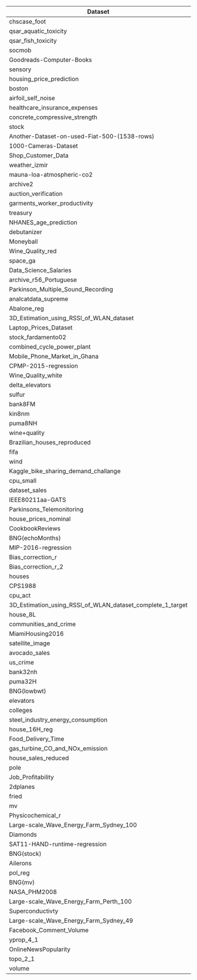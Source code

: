 | Dataset | dummy | LinearRegression | knn | svm | xgboost | catboost | RandomForest | lightgbm | mlp | resnet | node | switchtab | tabnet | tangos | danets | ftt | autoint | dcn2 | snn | tabtransformer | ptarl | grownet | tabr | modernNCA | mlp_plr | realmlp | excelformer | dnnr |
| --- | --- | --- | --- | --- | --- | --- | --- | --- | --- | --- | --- | --- | --- | --- | --- | --- | --- | --- | --- | --- | --- | --- | --- | --- | --- | --- | --- | --- |
| chscase_foot | 0.8239+0.0000 | 1.1834+0.0000 | 0.8278+0.0000 | 0.8266+0.0000 | 0.8308+0.0008 | 0.8362+0.0211 | 0.8561+0.0036 | 0.8299+0.0007 | 0.8240+0.0004 | 0.8452+0.0157 | 0.8239+0.0004 | 0.8241+0.0002 | 1.0308+0.3193 | 0.8241+0.0001 | 0.8303+0.0078 | 0.8262+0.0037 | 0.8277+0.0061 | 0.8252+0.0011 | 0.8234+0.0025 | <span style='color:blue'>0.8233+0.0014</span> | 0.8360+0.0075 | 0.8246+0.0019 | 0.8237+0.0032 | 0.8243+0.0002 | 0.8242+0.0004 | <span style='color:red'>0.6979+0.0132</span> | 0.8279+0.0051 | 0.9012+0.0006 |
| qsar_aquatic_toxicity | 1.7273+0.0000 | 1.2544+0.0000 | 1.1115+0.0000 | 1.4274+0.0956 | 1.1356+0.0344 | 1.0624+0.0265 | 1.1541+0.0189 | 1.2440+0.0097 | 1.1620+0.0355 | 1.1935+0.0223 | 1.1216+0.0291 | 1.7113+0.0166 | 1.2983+0.1349 | 1.1690+0.0261 | 1.7309+0.0203 | 1.2395+0.0326 | 1.1429+0.0243 | 1.1722+0.0356 | 1.1797+0.0432 | 1.7140+0.0194 | 1.1257+0.0464 | 1.1657+0.0483 | 1.1717+0.0167 | <span style='color:red'>0.8773+0.0338</span> | 1.2097+0.1313 | <span style='color:blue'>1.0245+0.0548</span> | 1.1792+0.0387 | 1.2472+0.0292 |
| qsar_fish_toxicity | 1.2594+0.0000 | 0.9220+0.0000 | 0.9741+0.0000 | 0.9158+0.0022 | 0.9509+0.0336 | 0.8619+0.0137 | 0.8580+0.0044 | 0.8901+0.0053 | 0.9196+0.0067 | 1.0009+0.0774 | <span style='color:blue'>0.8567+0.0119</span> | 1.2562+0.0258 | 0.9569+0.0574 | 0.8802+0.0219 | 1.2809+0.1160 | 0.9068+0.0476 | 0.9083+0.0305 | 1.0289+0.0213 | 0.8756+0.0200 | 1.2612+0.0215 | 0.9469+0.0316 | 1.1234+0.0745 | 0.9363+0.0381 | <span style='color:red'>0.8053+0.0232</span> | 0.9210+0.0312 | 1.1023+0.0872 | 0.9064+0.0368 | 0.9893+0.0028 |
| socmob | 41.1894+0.0000 | 21.8251+0.0000 | 23.0067+0.0000 | 19.8760+0.4533 | 18.9118+3.0867 | 24.6294+3.9022 | 19.7106+0.3868 | 15.4292+0.0000 | 21.8150+5.4800 | 23.6021+15.3653 | 27.5436+0.4190 | 41.4936+1.8894 | 27.6028+4.9784 | 20.9737+0.3043 | 42.7559+1.3358 | 13.4575+1.0029 | 14.5550+1.2308 | 22.2651+1.1039 | 12.8979+2.4239 | 41.9476+1.2319 | <span style='color:red'>11.0703+0.6033</span> | 37.4734+6.7365 | <span style='color:blue'>12.1657+2.2926</span> | 16.9469+4.3752 | 14.2730+1.2275 | 19.3746+1.0638 | 22.7416+2.2581 | 27.8361+0.2987 |
| Goodreads-Computer-Books | 0.4890+0.0000 | 0.4845+0.0000 | 0.4687+0.0000 | 0.4878+0.0017 | 0.4320+0.0039 | 0.4320+0.0131 | 0.4287+0.0025 | <span style='color:blue'>0.4247+0.0000</span> | 0.4844+0.0006 | 0.4931+0.0133 | 0.4840+0.0012 | 0.4898+0.0011 | 0.5916+0.1499 | 0.4846+0.0005 | 0.4889+0.0008 | 0.4843+0.0010 | 0.4927+0.0031 | 0.6600+0.1227 | 0.4985+0.0051 | 0.4904+0.0016 | 0.4845+0.0007 | 0.4914+0.0049 | 0.4839+0.0017 | 0.4688+0.0453 | 0.4760+0.0137 | <span style='color:red'>0.3487+0.0266</span> | 0.4851+0.0013 | 0.7022+0.0063 |
| sensory | 0.8345+0.0000 | 0.7797+0.0000 | 0.7288+0.0000 | 0.7920+0.0051 | 0.7368+0.0138 | 0.7331+0.0157 | <span style='color:blue'>0.6963+0.0029</span> | 0.7502+0.0104 | 0.7547+0.0219 | 0.7355+0.0138 | 0.7300+0.0142 | 0.8328+0.0014 | 0.8709+0.0307 | 0.8148+0.0109 | 0.8317+0.0005 | 0.7234+0.0291 | 0.7554+0.0243 | 0.7457+0.0048 | 0.7566+0.0209 | 0.8313+0.0024 | 0.7344+0.0121 | 0.9048+0.0850 | 0.7348+0.0111 | 0.7055+0.0238 | 0.7604+0.0218 | <span style='color:red'>0.5555+0.0345</span> | 0.7212+0.0337 | 0.7968+0.0087 |
| housing_price_prediction | 1621954.9800+0.0000 | 1112393.2500+0.0000 | 1157193.0000+0.0000 | 1129767.6000+5593.1967 | <span style='color:blue'>1034396.3500+14163.4846</span> | 1116575.7300+55259.3098 | 1139402.1500+14792.4516 | <span style='color:red'>961364.4880+4411.3832</span> | 1132788.9900+38231.2982 | 1151248.3400+74693.5328 | 1044872.9400+13903.3461 | 1597615.0200+71154.8957 | 1384225.8600+141024.1140 | 1138112.6900+21719.1932 | 1569288.2300+53107.7270 | 1081176.5600+17538.4594 | 1069007.3300+14145.9470 | 1176341.5300+5655.6174 | 1204332.2000+32438.4055 | 2316944.6600+1900118.6100 | 1147713.9700+38353.8899 | 1262597.9100+111328.8580 | 1193921.5700+93211.9225 | 1224854.6800+60472.3021 | 1069174.3300+26038.9568 | 1326593.9500+37361.1706 | 1079152.5800+30984.1240 | 1172973.5700+36851.5310 |
| boston | 9.0312+0.0000 | 5.7728+0.0000 | 6.3880+0.0000 | 6.2014+0.0424 | 4.8998+0.3967 | 4.7432+0.0827 | 4.4833+0.1099 | 4.9288+0.0663 | 4.4443+0.2174 | 4.2064+0.0691 | 4.6479+0.0309 | 8.9685+0.5501 | 6.8851+1.1242 | 4.1965+0.1785 | 9.1923+0.2829 | 5.1113+0.1351 | <span style='color:red'>3.8648+0.3229</span> | 4.5321+0.3693 | <span style='color:blue'>4.0851+0.2966</span> | 8.9687+0.1303 | 4.3295+0.4262 | 8.0340+0.4014 | 5.0771+0.3087 | 5.1672+0.3456 | 5.0508+0.1043 | 4.8153+0.3011 | 5.3189+0.3047 | 4.5830+0.0199 |
| airfoil_self_noise | 7.0780+0.0000 | 4.7362+0.0000 | 2.7201+0.0000 | 4.8648+0.0925 | 1.7747+0.0413 | 1.3904+0.0240 | 2.0146+0.0272 | 1.7843+0.0000 | 1.5363+0.1325 | 1.2971+0.0319 | 1.3023+0.0401 | 7.0855+0.0824 | 2.3606+0.4467 | 1.5639+0.1915 | 13.8622+12.3940 | <span style='color:blue'>1.2623+0.0720</span> | 1.4243+0.0548 | 1.3339+0.0748 | 1.9721+0.1401 | 7.0920+0.1104 | 1.5647+0.1320 | 3.5403+0.2008 | <span style='color:red'>1.2604+0.0660</span> | 6.7984+0.0274 | 1.8839+1.4514 | 3.5843+0.0356 | 1.5761+0.1122 | 2.3494+0.0165 |
| healthcare_insurance_expenses | 12503.1585+0.0000 | 6196.7649+0.0000 | 5524.6055+0.0000 | 6534.0134+1.4596 | 4665.0364+19.4542 | 4736.2374+59.9525 | <span style='color:red'>4521.6787+10.7761</span> | 4697.9366+12.5682 | 5048.7205+95.4354 | 4790.2369+32.4287 | 4677.4493+75.6720 | 12834.9270+349.3814 | 5635.6804+414.0074 | 4868.9630+47.1890 | 16733.8823+12392.5845 | <span style='color:blue'>4615.5796+70.2885</span> | 4720.8362+71.6920 | 4874.4765+214.6944 | 5218.5156+821.7184 | 12481.9296+657.2858 | 4763.4586+52.1788 | 11159.8144+1155.0231 | 4623.7003+47.4747 | 4698.9676+60.7889 | 5086.8579+1464.5487 | 7111.3747+240.7763 | 5254.9614+1907.0044 | 5296.5815+192.7877 |
| concrete_compressive_strength | 16.2955+0.0000 | 10.6283+0.0000 | 9.3475+0.0000 | 10.6017+0.0029 | 4.8256+0.1193 | <span style='color:red'>4.3797+0.1135</span> | 6.4377+0.0699 | <span style='color:blue'>4.6579+0.0000</span> | 16.0872+0.2057 | 15.5887+0.9509 | 16.2438+0.0384 | 10.0662+0.2568 | 7.5101+0.9750 | 16.3024+0.2842 | 6.1384+2.0603 | 16.2587+0.3313 | 15.9763+0.4952 | 16.1895+0.3644 | 15.4558+0.7001 | 6.8205+0.4611 | 5.1506+0.1992 | 6.9560+0.2496 | 15.7252+0.4372 | 8.0535+0.6501 | 16.3416+0.0932 | 8.6784+0.1584 | 16.6338+0.5397 | 7.1174+0.1359 |
| stock | 6.8818+0.0000 | 2.1215+0.0000 | 0.7345+0.0000 | 2.1325+0.0013 | 0.8361+0.0389 | 0.7969+0.0284 | 0.9651+0.0212 | 0.9136+0.0436 | 0.7572+0.0157 | 0.7366+0.0245 | 0.6973+0.0145 | 6.7301+0.3039 | 0.9815+0.0838 | 0.7656+0.0383 | 11.8161+10.7154 | 0.7649+0.0187 | 0.7492+0.0173 | 0.8194+0.0278 | 0.7660+0.0418 | 6.8022+0.1514 | 0.9068+0.4194 | 1.5844+0.1626 | <span style='color:blue'>0.6899+0.0200</span> | <span style='color:red'>0.6791+0.0290</span> | 0.7282+0.0236 | 3.3804+0.0255 | 0.7382+0.0353 | 0.8007+0.0072 |
| Another-Dataset-on-used-Fiat-500-(1538-rows) | 1850.7275+0.0000 | 755.7229+0.0000 | <span style='color:red'>746.4599+0.0000</span> | 761.7340+1.8491 | 748.9618+6.2271 | 817.3388+29.5986 | 750.9238+4.9507 | <span style='color:blue'>747.2530+3.1297</span> | 774.2651+3.0386 | 792.6018+8.0160 | 760.1465+5.1282 | 1826.3538+101.7725 | 861.8883+24.0345 | 785.8677+15.9379 | 2325.5791+1479.5773 | 774.2952+19.3868 | 798.5826+15.8466 | 786.9118+8.5264 | 793.8131+12.2694 | 1871.5331+37.6228 | 761.6996+3.7912 | 839.5837+42.8256 | 790.9179+16.3533 | 800.4349+25.3402 | 770.8395+9.7420 | 1222.5792+50.0138 | 766.9272+8.0654 | 829.4597+5.4641 |
| 1000-Cameras-Dataset | 806.3841+0.0000 | 632.1095+0.0000 | 486.4451+0.0000 | 780.3757+38.4310 | 471.0530+26.1554 | <span style='color:red'>436.7889+4.0435</span> | <span style='color:blue'>437.6725+5.8172</span> | 614.3220+6.1188 | 701.2470+41.7694 | 558.9441+72.3335 | 510.1679+10.0970 | 830.8842+27.9866 | 607.2847+63.6092 | 604.3377+25.0283 | 1661.2776+2016.4638 | 674.9965+58.8867 | 638.2182+56.6928 | 531.2294+43.6464 | 707.7416+34.4637 | 829.9788+15.2426 | 605.6937+67.3259 | 665.0504+22.5373 | 678.6461+35.2706 | 648.3087+16.3552 | 653.1319+29.8738 | 509.0178+29.1441 | 593.1400+71.8860 | 512.1626+9.4322 |
| Shop_Customer_Data | <span style='color:blue'>28.4575+0.0000</span> | 28.7024+0.0000 | 28.8300+0.0000 | 28.5289+0.0006 | 28.4834+0.0064 | 28.6353+0.1624 | 29.3486+0.0914 | 28.4595+0.0000 | 28.6801+0.1707 | 28.7268+0.1274 | 28.7288+0.1218 | 28.8907+0.2015 | 29.6984+0.5310 | 28.6880+0.1496 | 28.4700+0.0310 | 28.6786+0.0652 | 28.8336+0.1968 | 28.8357+0.2075 | 28.8981+0.1890 | 28.5316+0.0951 | 28.6176+0.1161 | 28.5935+0.1728 | 28.8234+0.2239 | 29.0344+0.2976 | 28.6434+0.1635 | <span style='color:red'>18.4560+0.3645</span> | 28.6072+0.1581 | 32.6712+0.3158 |
| weather_izmir | 13.5561+0.0000 | 1.3241+0.0000 | 2.0059+0.0000 | 1.3271+0.0089 | 1.2537+0.0228 | 1.1817+0.0157 | 1.3573+0.0083 | 1.3295+0.0763 | 1.1671+0.0177 | 2.1222+2.0002 | 10.3958+0.0257 | 13.0323+1.2871 | 1.6942+0.2158 | 1.2121+0.0171 | 14.3850+1.8688 | 1.1702+0.0224 | 1.2040+0.0224 | <span style='color:blue'>1.1438+0.0096</span> | 1.4925+0.1555 | 13.5763+0.5568 | 1.2090+0.0239 | 3.3933+0.4566 | <span style='color:red'>1.1276+0.0185</span> | 1.2017+0.0159 | 1.2055+0.0386 | 7.8366+0.0424 | 1.1734+0.0151 | 2.1974+0.1025 |
| mauna-loa-atmospheric-co2 | 17.2427+0.0000 | 2.2985+0.0000 | 2.4119+0.0000 | 2.3120+0.0014 | 0.6193+0.0762 | <span style='color:red'>0.4109+0.0158</span> | 0.6579+0.0052 | 0.4359+0.0000 | 0.6199+0.0183 | 0.7527+0.0394 | <span style='color:blue'>0.4221+0.0101</span> | 16.7169+2.1892 | 1.5665+0.3554 | 0.6340+0.0125 | 16.8677+2.0068 | 0.5507+0.0186 | 0.6544+0.0316 | 0.5745+0.0414 | 0.6768+0.0515 | 17.1379+0.1902 | 0.6655+0.0279 | 3.4516+0.2750 | 0.4304+0.0095 | 0.4331+0.0208 | 0.4330+0.0116 | 8.8189+0.0123 | 0.5490+0.0403 | 1.1760+0.0173 |
| archive2 | 461.1896+0.0000 | 413.6052+0.0000 | 364.2287+0.0000 | 411.3063+0.1508 | 344.2944+4.9719 | <span style='color:blue'>333.5867+4.5921</span> | 346.6401+3.6742 | 343.3682+8.0715 | 362.8508+6.4889 | 393.6487+14.5687 | 344.7917+3.4813 | 459.7881+5.2438 | 430.7448+31.8341 | 373.9232+11.0490 | 461.1608+2.9199 | 390.6574+11.4227 | 372.9726+12.3599 | 398.5548+10.5780 | 359.7895+13.0406 | 465.3482+6.3388 | 361.0843+8.7464 | 406.7244+7.9074 | 387.5119+16.4735 | 361.8616+20.3718 | 393.1597+8.2004 | <span style='color:red'>315.5427+14.6143</span> | 381.2496+15.5500 | 393.8419+4.8111 |
| auction_verification | 9864.5631+0.0000 | 7649.0273+0.0000 | 4447.5169+0.0000 | 9231.0329+961.8870 | 964.0137+294.0817 | <span style='color:blue'>793.8024+191.0718</span> | 1210.1239+44.3541 | <span style='color:red'>513.7117+0.0000</span> | 10025.4831+210.6347 | 9679.9382+262.9479 | 9827.8827+45.5177 | 5198.1625+431.5178 | 3547.2061+478.0441 | 9681.8968+154.2635 | 2696.0109+90.1302 | 10154.3030+468.5212 | 10207.1832+395.7934 | 10121.2357+527.7029 | 9585.5686+357.9715 | 2741.5475+103.9449 | 3016.2778+370.9925 | 5112.1189+219.0391 | 9714.4332+881.7348 | 4000.1519+489.7526 | 10416.4957+591.7638 | 5977.4372+52.6293 | 10014.0302+341.4788 | 2958.0776+79.1452 |
| garments_worker_productivity | 0.1778+0.0000 | 0.1538+0.0000 | 0.1644+0.0000 | 0.1519+0.0000 | 0.1355+0.0055 | 0.1315+0.0034 | <span style='color:red'>0.1238+0.0007</span> | 0.1334+0.0019 | 0.1763+0.0016 | 0.1780+0.0015 | 0.1761+0.0004 | 0.1534+0.0071 | 0.1590+0.0074 | 0.1779+0.0004 | 0.1636+0.0013 | 0.1763+0.0009 | 0.1757+0.0022 | 0.1765+0.0016 | 0.1715+0.0036 | 0.1649+0.0034 | 0.1542+0.0035 | 0.1589+0.0035 | 0.1687+0.0069 | 0.1458+0.0059 | 0.1772+0.0012 | <span style='color:blue'>0.1255+0.0039</span> | 0.1762+0.0010 | 0.1506+0.0014 |
| treasury | 3.3901+0.0000 | 0.2826+0.0000 | 0.2989+0.0000 | 0.2884+0.0003 | 0.2857+0.0107 | 0.2816+0.0093 | 0.3163+0.0082 | 0.3103+0.0065 | <span style='color:red'>0.2126+0.0140</span> | 0.2165+0.0066 | 0.3295+0.0076 | 4.2440+0.8329 | 0.5471+0.1729 | <span style='color:blue'>0.2141+0.0063</span> | 15.7108+15.5080 | 0.3062+0.0088 | 0.2492+0.0132 | 0.2185+0.0087 | 0.2641+0.0180 | 3.1875+0.3000 | 0.2395+0.0141 | 0.6825+0.0923 | 0.2772+0.0195 | 0.2855+0.0171 | 0.2608+0.0109 | 1.6895+0.0126 | 0.2692+0.0294 | 0.2287+0.0003 |
| NHANES_age_prediction | 19.6315+0.0000 | 17.3739+0.0000 | 16.1727+0.0000 | 17.4239+0.0016 | 15.6360+0.0384 | 15.8197+0.1724 | 15.6019+0.0415 | 15.5102+0.0352 | 15.6134+0.0776 | 15.5362+0.1185 | 15.3067+0.0309 | 19.8125+0.9439 | 16.8813+0.8271 | 15.4949+0.0613 | 19.8226+1.2108 | <span style='color:blue'>15.3047+0.0671</span> | 15.3946+0.0636 | 15.8743+0.1580 | 15.7670+0.1624 | 19.6962+0.1227 | 15.5315+0.0491 | 17.2523+0.3996 | 15.5599+0.0636 | 15.7336+0.1986 | 15.3344+0.0767 | <span style='color:red'>12.1602+0.3235</span> | 15.4119+0.0792 | 17.7809+0.0313 |
| debutanizer | 0.1485+0.0000 | 0.1370+0.0000 | 0.0663+0.0000 | 0.1393+0.0001 | 0.0720+0.0019 | 0.0643+0.0018 | 0.0830+0.0013 | <span style='color:blue'>0.0641+0.0000</span> | 0.0650+0.0041 | 0.0650+0.0028 | 0.1192+0.0017 | 0.1501+0.0031 | 0.1080+0.0122 | 0.0695+0.0022 | 0.1492+0.0008 | <span style='color:red'>0.0636+0.0037</span> | 0.0687+0.0039 | 0.0655+0.0050 | 0.0706+0.0018 | 0.1484+0.0005 | 0.0678+0.0021 | 0.1023+0.0030 | 0.0724+0.0041 | 0.0678+0.0074 | 0.0675+0.0020 | 0.0793+0.0032 | 0.0688+0.0038 | 0.0776+0.0010 |
| Moneyball | 91.7530+0.0000 | 139386575000000.0000+0.0312 | 50.9428+0.0000 | 20.8440+0.0979 | 21.7517+0.1582 | 21.7192+0.3160 | 23.0421+0.1257 | 20.4454+0.1941 | 23.2710+0.2888 | 22.4502+0.3650 | 19.9846+0.1693 | 94.9687+5.4065 | 30.7799+4.5160 | 20.1044+0.2499 | 105.1607+18.3483 | 20.3373+0.1486 | 21.4308+0.3763 | 20.5708+0.1492 | 20.6032+0.2349 | 91.3155+3.4184 | 20.1164+0.1420 | 68.9392+11.6296 | 20.6943+0.1333 | 20.4862+0.1171 | <span style='color:blue'>19.9646+0.0934</span> | 48.8168+0.6654 | <span style='color:red'>19.8948+0.5363</span> | 22.7995+0.0263 |
| Wine_Quality_red | 0.7814+0.0000 | 0.6702+0.0000 | 0.6532+0.0000 | 0.6900+0.0122 | 0.6192+0.0085 | <span style='color:red'>0.6081+0.0054</span> | 0.6183+0.0044 | 0.6193+0.0051 | 0.6693+0.0109 | 0.6601+0.0096 | 0.6512+0.0002 | 0.8179+0.0360 | 0.7090+0.0412 | 0.6644+0.0062 | 0.8191+0.0406 | 0.6514+0.0088 | 0.6698+0.0058 | 0.6754+0.0106 | 0.6639+0.0193 | 0.7875+0.0130 | 0.6598+0.0108 | 0.6739+0.0168 | 0.6745+0.0135 | 0.6260+0.0085 | 0.6669+0.0225 | <span style='color:blue'>0.6158+0.0343</span> | 0.6450+0.0082 | 0.7198+0.0066 |
| space_ga | 0.2036+0.0000 | 0.1387+0.0000 | 0.1269+0.0000 | 0.1400+0.0031 | 0.1138+0.0023 | 0.1091+0.0009 | 0.1191+0.0006 | 0.1109+0.0000 | <span style='color:red'>0.0978+0.0011</span> | <span style='color:blue'>0.0983+0.0015</span> | 0.1319+0.0002 | 0.1983+0.0090 | 0.1374+0.0378 | 0.1028+0.0015 | 0.2037+0.0036 | 0.1017+0.0018 | 0.1025+0.0020 | 0.1057+0.0034 | 0.1004+0.0007 | 0.2002+0.0040 | 0.0989+0.0017 | 0.1174+0.0029 | 0.0994+0.0027 | 0.1066+0.0018 | 0.1078+0.0012 | 0.1160+0.0032 | 0.1032+0.0035 | 0.1046+0.0009 |
| Data_Science_Salaries | 65538.8790+0.0000 | 63566.2156+0.0000 | 60507.0931+0.0000 | 61868.8156+654.0083 | 60039.8410+141.9982 | 60004.1121+278.5726 | <span style='color:blue'>59630.4951+47.1730</span> | 59742.6374+49.9536 | 65216.2482+576.7746 | 65093.6016+1486.6612 | 65488.8384+10.3180 | 62879.6472+307.7930 | 61937.2479+1872.7822 | 65565.1986+144.5306 | 61023.9518+473.3646 | 65483.5761+227.9849 | 65432.2980+428.4301 | 67713.9616+5903.5500 | 65532.5618+544.1819 | 60419.7503+214.3267 | 61334.1228+1781.1521 | 60771.0268+753.5593 | 64756.7896+704.9041 | 60638.9607+341.7547 | 65449.8572+174.1327 | <span style='color:red'>48105.8323+863.5275</span> | 65398.1520+462.2026 | 68616.3756+2513.7454 |
| archive_r56_Portuguese | 3.4542+0.0000 | 3.1664+0.0000 | 3.1787+0.0000 | 3.0373+0.0003 | 2.9066+0.0682 | 2.9244+0.0478 | 2.7810+0.0111 | 2.8555+0.0090 | 2.9472+0.0342 | 2.9934+0.0523 | 2.8739+0.0121 | 3.4546+0.0096 | 3.8408+0.6151 | 2.9432+0.0576 | 3.4370+0.0502 | 2.9642+0.1763 | 2.9195+0.0249 | 2.9574+0.0064 | 2.9344+0.0385 | 7.8632+8.4106 | 2.9820+0.0777 | 3.0440+0.1036 | 2.9072+0.0353 | <span style='color:blue'>2.5560+0.0313</span> | 3.0389+0.0597 | <span style='color:red'>2.5253+0.1301</span> | 2.8749+0.0421 | 2.9380+0.0294 |
| Parkinson_Multiple_Sound_Recording | 16.7907+0.0000 | 15.6382+0.0000 | 15.8607+0.0000 | 16.4395+0.0011 | 15.5655+0.0465 | 15.4780+0.1687 | 15.6129+0.1059 | 15.5591+0.0411 | 17.2373+0.8322 | 16.4399+0.7075 | 16.0620+0.0044 | 18.5571+1.5760 | 16.8305+0.5999 | 15.4520+0.3460 | 19.4831+4.4956 | 17.8216+1.2282 | 17.6318+0.9168 | 15.4615+0.3077 | 17.7361+0.7723 | 18.1741+0.8049 | 16.4909+0.4805 | 17.3463+0.7000 | 18.2471+0.8000 | 15.5175+0.1498 | 17.0507+0.8181 | <span style='color:red'>12.7826+0.9070</span> | 17.3911+1.2492 | <span style='color:blue'>15.2590+0.0723</span> |
| analcatdata_supreme | 0.5135+0.0000 | 0.3996+0.0000 | 0.1097+0.0000 | 0.4616+0.0000 | <span style='color:blue'>0.0808+0.0026</span> | <span style='color:red'>0.0764+0.0010</span> | 0.0865+0.0011 | 0.0852+0.0000 | 0.0954+0.0024 | 0.0986+0.0035 | 0.1014+0.0005 | 0.5204+0.0104 | 0.1533+0.0753 | 0.1072+0.0040 | 0.5365+0.0230 | 0.0916+0.0022 | 0.0976+0.0027 | 0.0943+0.0019 | 0.1055+0.0056 | 0.5145+0.0048 | 0.0958+0.0024 | 0.1553+0.0095 | 0.0897+0.0059 | 0.0923+0.0062 | 0.0947+0.0061 | 0.2720+0.0021 | 0.0909+0.0027 | 0.1146+0.0248 |
| Abalone_reg | 3.2427+0.0000 | 2.2355+0.0000 | 2.2570+0.0000 | 2.2654+0.0191 | 2.1722+0.0095 | 2.1789+0.0170 | 2.1643+0.0043 | 2.1763+0.0078 | 2.1186+0.0123 | <span style='color:red'>2.0888+0.0072</span> | 2.2251+0.0044 | 3.2453+0.1784 | 2.2099+0.0427 | 2.1360+0.0085 | 3.1691+0.1226 | 2.1078+0.0101 | 2.1293+0.0128 | <span style='color:blue'>2.0965+0.0104</span> | 2.1156+0.0112 | 3.2128+0.0375 | 2.1016+0.0127 | 2.2723+0.0476 | 2.1078+0.0168 | 2.0968+0.0081 | 2.1184+0.0166 | 2.1207+0.0721 | 2.1215+0.0189 | 2.3202+0.0150 |
| 3D_Estimation_using_RSSI_of_WLAN_dataset | 0.5330+0.0000 | 0.5215+0.0000 | <span style='color:red'>0.0000+0.0000</span> | 0.5409+0.0103 | 0.0022+0.0028 | 0.0003+0.0005 | 0.1126+0.0073 | 0.0153+0.0079 | 0.0758+0.0210 | 0.0817+0.0149 | 0.4363+0.0017 | 0.5339+0.0001 | 0.1483+0.0508 | 0.1117+0.0058 | 0.5338+0.0002 | 0.0169+0.0166 | 0.0382+0.0254 | 0.0492+0.0171 | 0.0589+0.0108 | 0.5336+0.0003 | 0.0968+0.1255 | 0.2189+0.0125 | 0.0002+0.0001 | <span style='color:blue'>0.0000+0.0000</span> | 0.0012+0.0003 | 0.1041+0.0000 | 0.0620+0.0388 | 0.0181+0.0000 |
| Laptop_Prices_Dataset | 868.3436+0.0000 | 590.7585+0.0000 | 496.7574+0.0000 | 693.9298+46.8561 | <span style='color:blue'>444.7988+3.2815</span> | 450.6346+2.8285 | 458.7420+1.7298 | 452.7869+2.0883 | 478.8778+5.4854 | 473.6051+6.5910 | 511.2426+5.5176 | 883.9029+63.0825 | 510.6460+11.4650 | 464.1435+3.5723 | 880.0176+69.9399 | 460.8559+5.1664 | 471.3800+5.9956 | 465.1662+2.4626 | 460.9628+3.6118 | 870.3438+5.5196 | 477.7245+5.3694 | 499.5607+9.2219 | 460.6191+7.1174 | <span style='color:red'>433.3171+9.1915</span> | 488.6955+13.8139 | 562.9496+14.3977 | 466.9542+11.7514 | 541.8925+3.6782 |
| stock_fardamento02 | 19.7983+0.0000 | 4126454450000.0000+0.0000 | 26.7066+0.0000 | 25.0127+5.2659 | 22.0486+2.4057 | 18.3521+1.1125 | <span style='color:blue'>17.4226+0.4002</span> | 18.3304+0.0519 | 20.5607+1.5059 | 20.3547+1.2078 | 18.6764+0.0433 | 20.0004+0.0940 | 24.5117+2.9151 | 20.5829+0.6596 | 20.0329+0.1595 | 18.8739+0.2614 | 19.1525+1.0238 | 18.7315+1.4980 | 20.9861+2.2952 | 19.8981+0.1132 | 21.8032+1.5405 | 19.1525+0.5441 | <span style='color:red'>14.5413+0.9987</span> | 20.5886+0.9394 | 18.7692+1.2522 | 19.9883+3.2843 | 19.5550+0.3878 | 21.9778+0.5892 |
| combined_cycle_power_plant | 17.0697+0.0000 | 4.6275+0.0000 | 3.9255+0.0000 | 4.6276+0.0019 | 3.4424+0.0290 | <span style='color:red'>3.1431+0.0178</span> | 3.6072+0.0107 | <span style='color:blue'>3.2732+0.0000</span> | 16.0265+0.8221 | 15.4048+2.4437 | 16.9754+0.0108 | 6.7441+0.6779 | 4.1021+0.0888 | 16.5145+0.5751 | 4.0468+0.0710 | 16.9405+0.5308 | 16.5316+0.8714 | 14.7618+1.7109 | 12.5172+2.7853 | 7.3690+0.0486 | 3.9457+0.0846 | 4.9933+0.1572 | 16.2713+1.2980 | 3.7972+0.0589 | 16.9605+0.1234 | 9.7822+0.1803 | 16.4761+0.6673 | 3.9577+0.1312 |
| Mobile_Phone_Market_in_Ghana | 2939.3456+0.0000 | 19454271300000000.0000+8.0000 | 877.5692+0.0000 | 997.8074+0.2453 | <span style='color:red'>727.9377+32.1893</span> | 774.8882+29.4136 | 803.8847+7.3912 | 872.3705+5.9937 | 955.6258+20.8974 | 926.7677+35.8174 | 1371.8432+5.4626 | 2958.2463+52.3342 | 1561.0733+179.7000 | 1107.4093+32.1447 | 3013.9338+45.7364 | 809.2213+40.8031 | 760.4890+21.8797 | 819.7627+22.4795 | 771.9035+11.2870 | 2996.3803+66.0972 | 794.5679+18.1254 | 1097.9880+53.0541 | 755.8604+39.0865 | 796.4688+41.1304 | <span style='color:blue'>751.9651+22.2593</span> | 1697.5234+47.2343 | 916.0205+45.5498 | 1093.2824+48.6090 |
| CPMP-2015-regression | 1635.1183+0.0000 | 1432.1761+0.0000 | 579.5964+0.0000 | 630.0682+41.7353 | <span style='color:blue'>465.6644+8.7994</span> | 487.2652+11.5114 | 467.1696+2.8544 | 477.0205+4.5384 | 543.3746+7.7446 | 518.1333+7.8413 | 549.7006+2.3940 | 1790.5696+169.1816 | 575.0612+35.3871 | 506.1337+7.8020 | 3448.6209+3935.6799 | 560.1579+22.6560 | 536.7666+29.2644 | 515.1564+6.6671 | 539.2777+11.9906 | 1636.8731+364.8960 | 514.8257+5.1029 | 642.2564+26.0570 | 520.0395+19.9363 | <span style='color:red'>461.8013+10.0280</span> | 580.8864+291.7978 | 1016.0688+22.2469 | 513.9020+11.3138 | 2925.3805+1055.7824 |
| Wine_Quality_white | 0.8972+0.0000 | 0.7700+0.0000 | 0.6277+0.0000 | 0.7605+0.0001 | 0.6235+0.0056 | <span style='color:blue'>0.6132+0.0026</span> | 0.6466+0.0021 | 0.6316+0.0050 | 0.6925+0.0109 | 0.6644+0.0057 | 0.6924+0.0011 | 0.9103+0.0031 | 0.7466+0.0289 | 0.6934+0.0120 | 0.9056+0.0076 | 0.7003+0.0048 | 0.6757+0.0085 | 0.7280+0.0406 | 0.6689+0.0060 | 0.9031+0.0045 | 0.6933+0.0065 | 0.7005+0.0079 | 0.6632+0.0092 | <span style='color:red'>0.6110+0.0041</span> | 0.6853+0.0071 | 0.6551+0.0144 | 0.7047+0.0036 | 0.6944+0.0019 |
| delta_elevators | 0.0023+0.0000 | 0.0014+0.0000 | 0.0014+0.0000 | 0.0014+0.0000 | 0.0014+0.0000 | 0.0014+0.0000 | 0.0014+0.0000 | 0.0014+0.0000 | 0.0014+0.0000 | 0.0014+0.0000 | 0.0014+0.0000 | 0.0023+0.0001 | 0.0014+0.0000 | 0.0014+0.0000 | 0.0023+0.0001 | 0.0014+0.0000 | <span style='color:blue'>0.0014+0.0000</span> | 0.0014+0.0000 | 0.0014+0.0000 | 0.0024+0.0001 | 0.0014+0.0000 | 0.0014+0.0000 | 0.0014+0.0000 | <span style='color:red'>0.0014+0.0000</span> | 0.0014+0.0000 | 0.0016+0.0000 | 0.0014+0.0000 | 0.0016+0.0000 |
| sulfur | 0.0566+0.0000 | 0.0466+0.0000 | 0.0207+0.0000 | 0.0494+0.0017 | 0.0218+0.0008 | 0.0217+0.0011 | 0.0247+0.0004 | 0.0244+0.0005 | 0.0210+0.0029 | 0.0187+0.0004 | 0.0341+0.0000 | 0.0567+0.0008 | 0.0289+0.0031 | 0.0216+0.0023 | 0.0568+0.0004 | 0.0213+0.0028 | 0.0189+0.0011 | 0.0223+0.0034 | 0.0186+0.0009 | 0.0566+0.0004 | 0.0237+0.0010 | 0.0317+0.0006 | <span style='color:blue'>0.0179+0.0015</span> | 0.0215+0.0022 | <span style='color:red'>0.0166+0.0009</span> | 0.0259+0.0017 | 0.0205+0.0042 | 0.0222+0.0003 |
| bank8FM | 0.1551+0.0000 | 0.0408+0.0000 | 0.0493+0.0000 | 0.0409+0.0000 | 0.0301+0.0001 | 0.0288+0.0001 | 0.0319+0.0001 | 0.0303+0.0002 | 0.0297+0.0002 | 0.0289+0.0004 | 0.0290+0.0002 | 0.1549+0.0096 | 0.0313+0.0015 | 0.0294+0.0003 | 0.1588+0.0087 | 0.0286+0.0003 | 0.0291+0.0004 | 0.0288+0.0004 | 0.0291+0.0004 | 0.1544+0.0013 | <span style='color:blue'>0.0285+0.0002</span> | 0.0388+0.0011 | 0.0293+0.0002 | 0.0288+0.0002 | <span style='color:red'>0.0283+0.0003</span> | 0.0844+0.0004 | 0.0286+0.0004 | 0.0307+0.0001 |
| kin8nm | 0.2631+0.0000 | 0.2027+0.0000 | 0.1205+0.0000 | 0.2054+0.0000 | 0.1322+0.0018 | 0.0902+0.0005 | 0.1492+0.0005 | 0.1215+0.0000 | 0.0688+0.0011 | 0.0670+0.0011 | 0.0935+0.0004 | 0.2620+0.0038 | 0.0830+0.0045 | 0.0716+0.0016 | 0.4072+0.1825 | 0.0674+0.0013 | 0.0699+0.0017 | 0.0668+0.0007 | 0.0743+0.0014 | 0.2619+0.0033 | 0.0678+0.0009 | 0.1111+0.0029 | <span style='color:blue'>0.0664+0.0008</span> | 0.0697+0.0013 | <span style='color:red'>0.0656+0.0007</span> | 0.1394+0.0006 | 0.0692+0.0020 | 0.0973+0.0004 |
| puma8NH | 5.5715+0.0000 | 4.4348+0.0000 | 3.7675+0.0000 | 4.4395+0.0003 | 3.3035+0.0076 | 3.2815+0.0093 | 3.2722+0.0050 | 3.2789+0.0000 | 3.3408+0.0138 | 3.3734+0.0292 | <span style='color:red'>3.2526+0.0059</span> | 5.5166+0.1234 | 3.3276+0.0415 | 3.3656+0.0243 | 5.5629+0.0305 | 3.2853+0.0080 | 3.3180+0.0123 | 3.3208+0.0121 | 3.3662+0.0511 | 5.5523+0.0373 | 3.3001+0.0095 | 3.6315+0.0766 | 3.3076+0.0201 | <span style='color:blue'>3.2584+0.0107</span> | 3.3063+0.0140 | 3.3724+0.0626 | 3.2728+0.0147 | 3.6397+0.0112 |
| wine+quality | 0.9022+0.0000 | 0.7666+0.0000 | 0.6793+0.0000 | 0.7690+0.0001 | 0.6613+0.0042 | 0.6569+0.0038 | 0.6758+0.0020 | 0.6751+0.0046 | 0.7314+0.0112 | 0.7105+0.0057 | 0.6924+0.0025 | 0.9149+0.0041 | 0.7483+0.0123 | 0.7470+0.0065 | 0.9099+0.0108 | 0.7287+0.0069 | 0.7244+0.0084 | 0.7441+0.0093 | 0.7243+0.0055 | 0.9012+0.0100 | 0.7192+0.0055 | 0.7391+0.0056 | 0.6895+0.0104 | <span style='color:red'>0.6292+0.0050</span> | 0.7061+0.0073 | <span style='color:blue'>0.6494+0.0115</span> | 0.7240+0.0067 | 0.7767+0.0058 |
| Brazilian_houses_reproduced | 0.7817+0.0000 | 0.3121+0.0000 | 0.1300+0.0000 | 0.3245+0.0078 | 0.0696+0.0115 | 0.0337+0.0021 | 0.0507+0.0004 | 0.0538+0.0062 | 0.0265+0.0053 | 0.0551+0.0070 | 0.0358+0.0071 | 0.7519+0.0428 | 0.2721+0.1508 | 0.0601+0.0075 | 0.7373+0.0327 | <span style='color:red'>0.0174+0.0072</span> | <span style='color:blue'>0.0215+0.0026</span> | 0.1289+0.0490 | 0.0384+0.0091 | 0.7711+0.0125 | 0.0706+0.0297 | 0.1914+0.0156 | 0.0343+0.0151 | 0.0442+0.0142 | 0.0355+0.0042 | 0.4217+0.0036 | 0.0235+0.0063 | 0.0970+0.0638 |
| fifa | 1.3462+0.0000 | 1.0885+0.0000 | 0.9369+0.0000 | 1.0913+0.0001 | <span style='color:blue'>0.7721+0.0013</span> | 0.7728+0.0020 | 0.7872+0.0006 | <span style='color:red'>0.7698+0.0021</span> | 0.8141+0.0051 | 0.8144+0.0066 | 0.7958+0.0008 | 1.3115+0.0325 | 0.8088+0.0088 | 0.8151+0.0065 | 1.4016+0.1263 | 0.7978+0.0070 | 0.8000+0.0028 | 0.8070+0.0047 | 0.8262+0.0046 | 1.3400+0.0083 | 0.8044+0.0011 | 0.8360+0.0069 | 0.7884+0.0039 | 0.7855+0.0031 | 0.7991+0.0065 | 0.7859+0.0098 | 0.8034+0.0070 | 0.8845+0.0048 |
| wind | 6.6919+0.0000 | 3.1573+0.0000 | 3.3484+0.0000 | 3.1631+0.0006 | 2.9978+0.0151 | 2.9232+0.0082 | 3.0837+0.0067 | 3.0065+0.0137 | <span style='color:red'>2.8838+0.0146</span> | <span style='color:blue'>2.8981+0.0235</span> | 3.4774+0.0079 | 6.3493+0.2805 | 3.1778+0.0848 | 2.9330+0.0243 | 14.7183+20.2328 | 2.9384+0.0160 | 2.9798+0.0211 | 2.9168+0.0191 | 2.9380+0.0214 | 6.6322+0.0431 | 2.9027+0.0287 | 3.1690+0.0385 | 2.9131+0.0150 | 2.9431+0.0239 | 2.9192+0.0448 | 3.7134+0.0557 | 2.9977+0.0384 | 3.5153+0.0327 |
| Kaggle_bike_sharing_demand_challange | 181.6785+0.0000 | 151.5115+0.0000 | 86.7402+0.0000 | 115.5748+0.4173 | 77.4779+0.3693 | 72.6397+0.6530 | 100.6703+0.3065 | 74.2944+0.4700 | 78.0473+0.7938 | 74.6874+0.7802 | 78.3017+0.3181 | 181.8176+1.6674 | 77.5669+1.3641 | 78.7044+1.0460 | 184.1040+4.4889 | 76.3277+1.5100 | 76.1514+1.7576 | 72.2639+1.2683 | 73.4502+1.0934 | 185.3787+3.8147 | <span style='color:blue'>71.3569+0.4358</span> | 84.5374+1.2948 | <span style='color:red'>66.5436+0.7723</span> | 71.6625+2.0604 | 74.4168+1.0558 | 105.6280+1.9567 | 72.9032+1.0128 | 84.9683+8.4785 |
| cpu_small | 17.3473+0.0000 | 9.3024+0.0000 | 3.6352+0.0000 | 10.2071+0.0016 | 2.7775+0.0315 | <span style='color:red'>2.7130+0.0142</span> | 2.9339+0.0097 | <span style='color:blue'>2.7431+0.0158</span> | 2.9107+0.0330 | 2.9831+0.0268 | 3.0576+0.0160 | 17.2668+0.1427 | 3.4321+0.2301 | 2.9410+0.0210 | 17.4197+0.4520 | 2.8462+0.0523 | 2.9140+0.0257 | 2.9441+0.0877 | 3.1279+0.0721 | 17.3925+0.2560 | 2.9196+0.0443 | 4.7536+0.2556 | 2.7791+0.0296 | 2.7603+0.0510 | 2.9419+0.0361 | 8.4532+0.0920 | 2.8996+0.0608 | 3.1509+0.1674 |
| dataset_sales | 6.4186+0.0000 | 4.4297+0.0000 | 4.3934+0.0000 | 4.4255+0.0103 | 3.9670+0.0108 | <span style='color:blue'>3.9587+0.0131</span> | 4.0705+0.0074 | 4.0444+0.0147 | 3.9770+0.0332 | 3.9711+0.0266 | 4.1563+0.0206 | 6.4868+0.0529 | 4.0481+0.0729 | 4.0123+0.0497 | 6.5088+0.1513 | 4.0810+0.0464 | 4.1857+0.0861 | 4.0435+0.0584 | 4.1403+0.0290 | 6.4408+0.0912 | <span style='color:red'>3.9309+0.0068</span> | 4.1149+0.0517 | 4.2425+0.0650 | 3.9708+0.0492 | 4.3336+0.0516 | 4.1427+0.0968 | 4.1863+0.0523 | 4.3372+0.0144 |
| IEEE80211aa-GATS | 0.3131+0.0000 | 0.0568+0.0000 | 0.0837+0.0000 | 0.0589+0.0006 | 0.0406+0.0014 | 0.0348+0.0013 | 0.0448+0.0007 | 0.0420+0.0012 | 0.0284+0.0009 | 0.0265+0.0017 | 0.0502+0.0007 | 0.3200+0.0083 | 0.0571+0.0145 | 0.0290+0.0010 | 0.3396+0.0157 | 0.0296+0.0024 | 0.0314+0.0019 | <span style='color:blue'>0.0261+0.0021</span> | 0.0346+0.0039 | 0.3254+0.0205 | 0.0325+0.0013 | 0.0777+0.0058 | <span style='color:red'>0.0199+0.0013</span> | 0.0263+0.0044 | 0.0265+0.0018 | 0.1671+0.0006 | 0.0317+0.0033 | 0.2158+0.3202 |
| Parkinsons_Telemonitoring | 8.3390+0.0000 | 7.7094+0.0000 | 5.0716+0.0000 | 7.7882+0.0007 | 2.0594+0.3025 | <span style='color:blue'>1.5994+0.0378</span> | 1.7026+0.0272 | <span style='color:red'>1.4181+0.0697</span> | 8.3012+0.0328 | 8.3122+0.0533 | 8.3332+0.0013 | 5.8724+0.2912 | 3.6896+0.4106 | 8.3332+0.0054 | 3.0522+0.3540 | 8.3437+0.0214 | 8.3234+0.0660 | 8.3241+0.0134 | 8.2026+0.1498 | 4.3171+0.0712 | 3.0572+0.1406 | 5.4285+0.0955 | 8.0521+0.2531 | 5.4227+0.2234 | 8.3546+0.0102 | 4.5443+0.0348 | 8.3463+0.0422 | 3.9526+0.0369 |
| house_prices_nominal | 83101.6045+0.0000 | 18508776000000000.0000+4.0000 | 45184.9461+0.0000 | 51178.4601+3.3044 | 32481.3992+691.4071 | 28336.3151+611.4635 | 34347.8152+666.1729 | 31139.6946+890.9384 | 53556.5656+2325.8290 | 67984.9085+2517.2253 | 33072.4573+175.1744 | 80034.8090+6069.8651 | 52872.4699+15179.3382 | 57958.5489+3397.0240 | 80505.5117+7245.8315 | <span style='color:blue'>25059.2812+1059.1433</span> | 30968.6901+3907.6699 | 71795.3684+11513.3421 | 26857.1917+2020.3550 | 86539.0703+19611.9598 | 38888.5591+2651.3103 | 60540.1872+11414.3190 | 33138.8762+1333.8228 | <span style='color:red'>22911.8400+338.3271</span> | 27268.6605+824.9414 | 58748.8685+1868.5195 | 30573.9305+3365.1650 | 109855.7570+212.5673 |
| CookbookReviews | 1.5361+0.0000 | 1.5138+0.0000 | 1.4905+0.0000 | 1.5316+0.0000 | <span style='color:blue'>1.4827+0.0009</span> | 1.4859+0.0008 | 1.4876+0.0009 | 1.4830+0.0007 | 1.5043+0.0066 | 1.5196+0.0141 | 1.4971+0.0011 | 1.5673+0.0375 | 1.4998+0.0058 | 1.4981+0.0041 | 1.5943+0.0479 | 1.5202+0.0205 | 1.5444+0.0772 | 1.5106+0.0111 | 1.6209+0.0717 | 1.5459+0.0149 | 1.4965+0.0028 | 1.5918+0.0341 | 1.5492+0.0374 | 1.4868+0.0028 | 1.5084+0.0140 | <span style='color:red'>1.0316+0.0159</span> | 1.5624+0.0461 | 1.7153+0.0150 |
| BNG(echoMonths) | 15.6952+0.0000 | 11.7850+0.0000 | 11.6155+0.0000 | 11.8809+0.0016 | 11.4280+0.0132 | 11.4286+0.0113 | 11.4108+0.0100 | 11.4147+0.0107 | 11.7353+0.0391 | 11.6811+0.0462 | 11.5022+0.0055 | 15.6389+0.1130 | 11.7708+0.0826 | 11.7465+0.0423 | 15.1085+0.5940 | 11.5257+0.1139 | 11.6050+0.0473 | 11.7102+0.0248 | 11.7735+0.0655 | 17.8351+5.7124 | 11.6563+0.0413 | 11.8480+0.0357 | 11.4221+0.0401 | <span style='color:blue'>11.4087+0.0317</span> | 11.6611+0.0590 | <span style='color:red'>9.0821+0.3226</span> | 11.4690+0.0390 | 12.6039+0.0483 |
| MIP-2016-regression | 28927.7525+0.0000 | 26066.5049+0.0000 | 27706.8300+0.0000 | 27396.2165+1.4569 | 22677.5432+292.8706 | 23732.5928+448.5906 | 23450.8195+204.4932 | <span style='color:blue'>22460.3464+376.4434</span> | 26835.0072+469.4107 | 28166.7628+894.0004 | 24947.7037+467.2374 | 30983.4730+1241.2321 | 34329.7030+6454.8170 | 30450.9003+507.7835 | 35446.5944+4704.8918 | 30019.2769+1526.0489 | 32322.5185+682.0841 | 27526.8956+1147.1299 | 26704.5380+999.0516 | 496399433.0000+1513137700.0000 | 26180.2834+726.1602 | 30963.4564+1565.2362 | 25332.8162+1398.3699 | 24730.7595+815.3621 | 31209.5624+1191.7271 | <span style='color:red'>19929.7941+1147.2354</span> | 30270.6855+3151.8719 | 29221.1135+83.9883 |
| Bias_correction_r | 3.0377+0.0000 | 1.5111+0.0000 | 1.0819+0.0000 | 1.5176+0.0002 | 0.8889+0.0100 | 0.7607+0.0045 | 1.0527+0.0058 | 0.9117+0.0099 | 0.7639+0.0197 | 0.7171+0.0160 | 1.1606+0.0389 | 2.9823+0.2714 | 1.1280+0.0625 | 0.7849+0.0190 | 2.9780+0.1268 | 0.7017+0.0131 | 0.8008+0.0140 | 0.7239+0.0152 | 0.9100+0.0171 | 3.0096+0.0428 | 0.7976+0.0115 | 1.3336+0.0171 | <span style='color:red'>0.5728+0.0066</span> | <span style='color:blue'>0.5999+0.0175</span> | 0.7646+0.0158 | 1.6725+0.0128 | 0.7840+0.0147 | 0.8366+0.0059 |
| Bias_correction_r_2 | 2.4159+0.0000 | 1.0333+0.0000 | 0.7855+0.0000 | 1.0381+0.0002 | 0.6484+0.0076 | 0.5369+0.0041 | 0.7982+0.0032 | 0.6473+0.0000 | 0.6013+0.0090 | 0.5314+0.0085 | 0.8019+0.0207 | 2.4074+0.0562 | 0.8876+0.0283 | 0.5998+0.0069 | 2.4959+0.2470 | 0.5398+0.0086 | 0.5933+0.0141 | 0.5542+0.0062 | 0.6815+0.0190 | 2.4066+0.0216 | 0.6255+0.0121 | 0.9427+0.0148 | <span style='color:red'>0.4548+0.0052</span> | <span style='color:blue'>0.4803+0.0152</span> | 0.5597+0.0070 | 1.2930+0.0181 | 0.5652+0.0099 | 0.6776+0.0131 |
| houses | 114479.2960+0.0000 | 70140.8202+0.0000 | 60003.0438+0.0000 | 71401.0675+112.0376 | 47965.5091+832.2455 | 45455.3255+194.2701 | 52465.9423+157.1139 | 46645.9036+518.8815 | 52003.4265+778.4521 | 50439.7966+389.6938 | 54262.1311+511.9566 | 114789.8230+4721.1237 | 54220.3046+1893.5653 | 52048.9337+409.5814 | 116723.7950+3047.9091 | 47961.5375+603.2590 | 52067.9373+687.4816 | 50189.1200+494.4101 | 51843.0460+306.8127 | 114920.6510+1380.7676 | 51282.7935+374.8036 | 58010.4247+514.4239 | <span style='color:red'>42137.6023+607.8819</span> | <span style='color:blue'>43481.5534+791.2855</span> | 50159.7111+627.5590 | 64906.1116+1079.9188 | 48382.0866+921.9472 | 56272.9833+273.0466 |
| CPS1988 | 436.8074+0.0000 | 379.6819+0.0000 | 367.5564+0.0000 | 383.4544+0.3591 | 364.7928+0.2355 | 364.5784+0.1337 | 368.9343+0.1977 | 364.4471+0.1445 | 365.7605+0.4598 | 366.5944+1.1639 | 364.1537+0.2665 | 439.5144+8.2848 | 366.3633+0.8650 | 365.7913+0.6080 | 437.3106+6.2117 | 365.3870+0.8765 | 367.1253+1.1374 | 364.9512+0.6407 | 367.1890+1.3079 | 437.8135+2.3699 | <span style='color:blue'>363.8877+0.1131</span> | 401.8529+3.0416 | 366.3526+0.6889 | nan+nan | 365.7971+0.9350 | <span style='color:red'>330.1470+1.5799</span> | 365.7896+0.7859 | 448.8080+1.6390 |
| cpu_act | 17.3473+0.0000 | 8.9185+0.0000 | 4.7812+0.0000 | 10.1141+0.0025 | 2.4039+0.0695 | 2.3649+0.0396 | 2.5262+0.0063 | <span style='color:red'>2.2979+0.0116</span> | 2.4917+0.0303 | 2.4787+0.0504 | 2.5031+0.0099 | 17.1137+0.3332 | 3.2247+0.4141 | 2.5392+0.0528 | 17.4580+0.5662 | <span style='color:blue'>2.3307+0.0465</span> | 2.4762+0.0492 | 2.4747+0.0560 | 2.7010+0.0876 | 17.3060+0.1072 | 2.4945+0.0304 | 4.3916+0.2382 | 2.3344+0.0489 | 2.3750+0.0341 | 2.4415+0.0295 | 8.5623+0.0769 | 2.3958+0.0382 | 2.5644+0.0221 |
| 3D_Estimation_using_RSSI_of_WLAN_dataset_complete_1_target | 0.5306+0.0000 | 0.5264+0.0000 | <span style='color:red'>0.0000+0.0000</span> | 0.5314+0.0000 | 0.0011+0.0007 | 0.0000+0.0001 | 0.0827+0.0040 | 0.0002+0.0006 | 0.0730+0.0298 | 0.1366+0.0373 | 0.3878+0.0033 | 0.5323+0.0005 | 0.2749+0.0308 | 0.1448+0.0055 | 0.5319+0.0009 | 0.0476+0.0559 | 0.0479+0.0156 | 0.0542+0.0222 | 0.1273+0.0412 | 0.5319+0.0008 | 0.1257+0.0472 | 0.2789+0.0055 | 0.0002+0.0000 | <span style='color:blue'>0.0000+0.0000</span> | 0.0091+0.0259 | 0.1006+0.0000 | 0.0416+0.0442 | 0.0176+0.0031 |
| house_8L | 53002.4038+0.0000 | 41285.1618+0.0000 | 31535.6080+0.0000 | 47966.2852+3975.7721 | 28712.5063+147.5079 | <span style='color:blue'>28472.4054+184.5992</span> | 28911.6375+60.0826 | <span style='color:red'>28461.4139+121.8305</span> | 29712.4350+318.7950 | 29250.7918+223.2829 | 29958.1953+160.7182 | 53452.9609+783.2500 | 31211.6760+667.6849 | 29806.5582+309.3331 | 100437.9920+88629.5534 | 29072.8632+425.3055 | 29387.7979+510.2998 | 29789.8538+413.5706 | 31031.0191+440.6332 | 53206.3605+745.7933 | 29684.6886+685.5913 | 31070.7065+272.6301 | 29219.8701+417.9063 | 29540.2270+331.5511 | 29012.6269+239.6564 | 33852.0249+594.5387 | 28599.3351+355.7616 | 36103.1786+2057.2683 |
| communities_and_crime | 0.2213+0.0000 | 0.1375+0.0000 | 0.1348+0.0000 | 0.1380+0.0000 | <span style='color:red'>0.1325+0.0010</span> | 0.1336+0.0022 | 0.1337+0.0010 | 0.1363+0.0027 | 0.1338+0.0013 | 0.1425+0.0031 | 0.1363+0.0001 | 0.2294+0.0143 | 0.1530+0.0073 | 0.1355+0.0023 | 0.3889+0.6209 | 0.1369+0.0024 | 0.1386+0.0034 | 0.1361+0.0017 | 0.1366+0.0015 | 0.2218+0.0057 | 0.1414+0.0110 | 0.1449+0.0033 | 0.1437+0.0034 | 0.1390+0.0018 | 0.1360+0.0012 | 0.1569+0.0099 | <span style='color:blue'>0.1327+0.0026</span> | 0.1478+0.0005 |
| MiamiHousing2016 | 313803.4800+0.0000 | 169194.7380+0.0000 | 101409.8320+0.0000 | 205018.1250+5934.6610 | 87399.0058+1555.0581 | <span style='color:red'>80335.0415+833.2829</span> | 97997.6239+703.8080 | 88116.8354+1442.6513 | 90070.6725+1127.8129 | 91255.1400+1724.6806 | 95756.6628+262.5841 | 318360.1150+5396.6663 | 105543.9520+5418.3595 | 92228.3689+1537.5701 | 317353.3120+2738.3474 | 88060.0088+1802.5327 | 88293.0036+1954.0294 | 88204.1793+1289.6366 | 94635.3472+2675.7830 | 314954.7240+4992.4225 | 95269.7899+1960.0079 | 119011.8950+3000.3298 | 87244.1328+2114.1602 | 267811.0880+17724.9549 | 89932.9673+1530.5524 | 170108.6870+2772.2794 | <span style='color:blue'>85372.6179+1938.7933</span> | 89171.4297+2738.9826 |
| satellite_image | 2.2054+0.0000 | 1.2071+0.0000 | 0.7109+0.0000 | 1.2265+0.0055 | 0.7033+0.0082 | <span style='color:blue'>0.6682+0.0046</span> | 0.7221+0.0034 | 0.6900+0.0064 | 0.6889+0.0173 | 0.7392+0.0207 | 0.8339+0.0023 | 2.1696+0.2236 | 0.8382+0.0323 | 0.6850+0.0220 | 3.3610+2.2198 | 0.7274+0.0281 | 0.7258+0.0213 | 0.6992+0.0282 | 0.7549+0.0519 | 2.1572+0.1366 | 0.7165+0.0235 | 2.1181+0.0669 | 0.7274+0.0270 | <span style='color:red'>0.6112+0.0124</span> | 0.6688+0.0178 | 1.0349+0.0189 | 0.6973+0.0213 | 0.7844+0.0033 |
| avocado_sales | 0.3974+0.0000 | 0.2541+0.0000 | 0.1761+0.0000 | 0.2575+0.0001 | 0.1160+0.0010 | 0.1028+0.0007 | 0.1520+0.0006 | 0.1150+0.0012 | 0.1386+0.0013 | 0.1422+0.0027 | 0.2356+0.0048 | 0.3885+0.0172 | 0.2332+0.0122 | 0.2026+0.0021 | 0.4150+0.0863 | 0.1100+0.0019 | 0.1221+0.0021 | 0.1253+0.0021 | 0.1352+0.0037 | 0.3952+0.0071 | 0.1358+0.0015 | 0.3467+0.0040 | <span style='color:red'>0.0868+0.0014</span> | <span style='color:blue'>0.0887+0.0019</span> | 0.1002+0.0014 | 0.2209+0.0027 | 0.1131+0.0050 | 0.1893+0.0065 |
| us_crime | 0.2438+0.0000 | 0.1451+0.0000 | 0.1577+0.0000 | 0.1484+0.0000 | 0.1428+0.0021 | 0.1396+0.0009 | 0.1455+0.0011 | 0.1398+0.0012 | 0.1426+0.0022 | 0.1422+0.0021 | <span style='color:blue'>0.1379+0.0012</span> | 0.2507+0.0065 | 0.1632+0.0099 | 0.1417+0.0029 | 0.2516+0.0292 | 0.1403+0.0023 | 0.1415+0.0021 | 0.1512+0.0065 | 0.1478+0.0025 | 0.2421+0.0131 | 0.1475+0.0227 | 0.1484+0.0028 | 0.1398+0.0025 | 0.1391+0.0028 | <span style='color:red'>0.1378+0.0010</span> | 0.1594+0.0058 | 0.1417+0.0028 | 0.1508+0.0014 |
| bank32nh | 0.1202+0.0000 | 0.0815+0.0000 | 0.0969+0.0000 | 0.0860+0.0004 | 0.0810+0.0005 | 0.0792+0.0005 | 0.0833+0.0002 | 0.0810+0.0005 | 0.0789+0.0007 | 0.0794+0.0009 | 0.0786+0.0001 | 0.1241+0.0013 | 0.0848+0.0012 | 0.0786+0.0007 | 0.1330+0.0134 | 0.0791+0.0009 | 0.0797+0.0011 | 0.0786+0.0006 | 0.0813+0.0012 | 0.1238+0.0039 | <span style='color:red'>0.0778+0.0004</span> | 0.1234+0.0037 | <span style='color:blue'>0.0782+0.0007</span> | 0.0783+0.0008 | 0.0788+0.0013 | 0.0811+0.0024 | 0.0793+0.0007 | 0.0961+0.0045 |
| puma32H | 0.0294+0.0000 | 0.0260+0.0000 | 0.0257+0.0000 | 0.0261+0.0000 | 0.0079+0.0001 | 0.0065+0.0001 | 0.0079+0.0000 | 0.0078+0.0000 | 0.0082+0.0003 | 0.0064+0.0001 | 0.0086+0.0001 | 0.0294+0.0001 | 0.0097+0.0023 | 0.0090+0.0002 | 0.0294+0.0000 | 0.0075+0.0007 | 0.0068+0.0001 | 0.0065+0.0001 | 0.0076+0.0003 | 0.0294+0.0001 | 0.0070+0.0002 | 0.0254+0.0009 | <span style='color:red'>0.0059+0.0003</span> | <span style='color:blue'>0.0061+0.0001</span> | 0.0068+0.0008 | 0.0149+0.0002 | 0.0078+0.0000 | 0.0092+0.0001 |
| BNG(lowbwt) | 728.2388+0.0000 | 479.6774+0.0000 | 465.5638+0.0000 | 477.3013+0.3468 | 454.8697+0.1870 | 455.7286+0.1512 | 460.1084+0.1669 | <span style='color:blue'>454.8521+0.2284</span> | 460.5581+1.2655 | 459.5771+0.9627 | 455.5922+0.1308 | 718.0412+6.2808 | 460.6390+1.9308 | 462.5674+0.9775 | 717.5334+17.2148 | <span style='color:red'>454.7131+0.2904</span> | 456.4948+0.6398 | 458.2820+0.5179 | 459.3900+1.1468 | 725.2767+17.5426 | 457.1637+0.2141 | 543.4149+6.0803 | 456.0783+1.0149 | 455.3448+0.3098 | 456.5472+0.7487 | 460.3518+9.2282 | 455.8438+0.5443 | 512.3123+8.1345 |
| elevators | 0.0065+0.0000 | 0.0028+0.0000 | 0.0037+0.0000 | 0.0029+0.0000 | 0.0023+0.0000 | 0.0020+0.0000 | 0.0028+0.0000 | 0.0023+0.0000 | 0.0019+0.0000 | 0.0019+0.0000 | 0.0022+0.0000 | 0.0066+0.0001 | 0.0020+0.0000 | 0.0019+0.0000 | 0.0067+0.0003 | <span style='color:red'>0.0018+0.0000</span> | 0.0019+0.0000 | 0.0018+0.0000 | 0.0019+0.0000 | 0.0066+0.0001 | 0.0019+0.0000 | 0.0023+0.0001 | 0.0018+0.0000 | 0.0041+0.0007 | <span style='color:blue'>0.0018+0.0000</span> | 0.0035+0.0000 | 0.0019+0.0000 | 0.0022+0.0000 |
| colleges | 0.2231+0.0000 | 16732632500000.0000+0.0020 | 0.2079+0.0000 | 0.1866+0.0000 | 0.1518+0.0007 | 0.1511+0.0013 | 0.1561+0.0004 | 0.1525+0.0006 | 0.1974+0.0054 | 0.2235+0.0176 | 0.1537+0.0008 | nan+nan | 0.2121+0.0351 | <span style='color:red'>0.1566+0.0007</span> | 0.2230+0.0030 | 0.1631+0.0006 | 0.1629+0.0025 | 0.1601+0.0015 | 0.1588+0.0018 | 0.2213+0.0036 | 0.1595+0.0012 | 0.1634+0.0015 | 0.1502+0.0017 | 0.1491+0.0011 | 0.1658+0.0009 | nan+nan | 0.1711+0.0030 | 0.1641+0.0005 |
| steel_industry_energy_consumption | 33.3307+0.0000 | 4.8201+0.0000 | 3.1348+0.0000 | 4.9232+0.0044 | 1.0432+0.0680 | 0.7602+0.0406 | 1.3614+0.0086 | 1.0753+0.0427 | 0.7953+0.0669 | 1.1113+0.1316 | 0.3696+0.0084 | 33.2491+0.1408 | 1.2848+0.2099 | 1.6293+0.1826 | 33.6324+3.0814 | 0.5087+0.0398 | 0.6694+0.0622 | 0.5442+0.0315 | 0.7613+0.0626 | 34.7758+2.6468 | 0.8614+0.0956 | 3.7421+0.1714 | <span style='color:red'>0.3151+0.0378</span> | <span style='color:blue'>0.3177+0.0661</span> | 0.7196+0.0946 | 21.8180+0.0029 | 0.5609+0.0637 | 1.4892+0.3284 |
| house_16H_reg | 53002.4038+0.0000 | 45714.4871+0.0000 | 36227.6820+0.0000 | 48187.6804+474.6036 | 31357.4765+308.3348 | <span style='color:red'>29935.2877+185.8690</span> | 32781.7401+76.0249 | 30980.2729+213.7490 | 31752.8960+400.5607 | 31374.0583+258.0117 | 34829.3576+136.8185 | 53970.1894+395.1437 | 35330.0392+887.5925 | 31874.1470+232.2548 | 54579.1521+1029.9967 | 30671.6295+284.4182 | 31232.8492+519.0590 | 31330.2865+228.8123 | 32800.8035+477.6449 | 54041.1543+1122.8539 | 31577.8631+523.7523 | 51559.1192+540.9840 | <span style='color:blue'>30537.8422+463.8965</span> | 31017.8047+566.7529 | 31378.4253+400.6938 | 33940.2502+433.8465 | 32226.1388+489.3406 | 41247.7305+192.0179 |
| Food_Delivery_Time | 9.4051+0.0000 | 8.4590+0.0000 | 8.1039+0.0000 | 8.3979+0.0006 | 7.4066+0.0069 | <span style='color:blue'>7.3634+0.0029</span> | 7.6148+0.0032 | 7.4007+0.0066 | 7.9161+0.0161 | 7.9158+0.0200 | 7.8547+0.0094 | 9.3581+0.0784 | 7.8688+0.0222 | 7.8934+0.0099 | 9.4118+0.0246 | 7.8662+0.0148 | 7.8929+0.0239 | 7.8898+0.0179 | 7.8977+0.0166 | 9.4053+0.0042 | 7.8691+0.0133 | 8.0425+0.0171 | 7.3863+0.0157 | 7.9995+0.1782 | 7.4496+0.0175 | <span style='color:red'>6.0972+0.0775</span> | 7.8656+0.0231 | 4949952.6300+2937432.2400 |
| gas_turbine_CO_and_NOx_emission | 15.6402+0.0000 | 0.9472+0.0000 | 1.0143+0.0000 | 0.9492+0.0004 | 0.5704+0.0070 | <span style='color:blue'>0.5220+0.0041</span> | 0.7295+0.0019 | 0.5932+0.0000 | 15.3878+0.3515 | 14.0276+1.7843 | 15.5436+0.0112 | 2.1648+0.1001 | 0.7770+0.1050 | 15.6169+0.0167 | 0.6482+0.0738 | 15.4823+0.1768 | 15.2145+0.7915 | 16.3319+1.0640 | 13.3769+2.3429 | 1.4479+0.0438 | 0.5564+0.0297 | 1.4390+0.1531 | 15.3893+0.2921 | 1.3045+0.0441 | 15.6117+0.0085 | 7.0465+0.0081 | 15.1515+0.6846 | <span style='color:red'>0.4768+0.0074</span> |
| house_sales_reduced | 388979.6510+0.0000 | 212968.2650+0.0000 | 171422.2520+0.0000 | 240612.3670+10137.7180 | 139556.5110+4514.5486 | <span style='color:red'>117707.0180+1304.4948</span> | 148458.0670+1645.6671 | 135933.8750+708.8377 | 138158.4960+1988.5762 | 131165.9050+1971.0910 | 137562.9460+1164.2908 | 392758.5990+9011.7919 | 152609.1050+14174.4601 | 141318.3380+3446.4042 | 414913.0900+78263.3664 | <span style='color:blue'>119278.6910+2545.6542</span> | 127872.9050+5791.6511 | 130927.8490+1782.1211 | 145314.4800+6598.3611 | 393059.5130+7545.4108 | 139357.0480+1528.0448 | 177833.9030+3341.3519 | 142346.9300+7727.8705 | 125453.1180+1437.4460 | 127165.9600+2014.0392 | 216367.5140+4564.5610 | 136815.3710+4506.7541 | 133226.4500+705.8614 |
| pole | 41.5481+0.0000 | 30.4383+0.0000 | 9.3332+0.0000 | 30.9524+0.0596 | 4.3830+0.0766 | 3.6687+0.0645 | 4.9840+0.0298 | 4.5755+0.0624 | 2.5778+0.1912 | 3.1018+0.3604 | 4.4175+0.0769 | 41.7042+0.6468 | 4.3963+0.8711 | 2.5606+0.0993 | 53.3830+27.2858 | <span style='color:blue'>2.2159+0.1048</span> | 2.5079+0.1043 | 2.3058+0.1281 | 3.3032+0.2436 | 42.7510+1.3842 | 4.5486+5.3945 | 9.9258+0.7510 | 2.3221+0.0964 | <span style='color:red'>2.1849+0.0526</span> | 2.3648+0.1032 | 27.7054+0.0482 | 2.5605+0.1555 | 9.9454+0.3794 |
| Job_Profitability | 13.2970+0.0000 | 13.2242+0.0000 | 13.2566+0.0000 | 13.3050+0.0506 | 10.3073+1.0492 | 10.2374+0.2585 | <span style='color:red'>7.6543+0.0928</span> | <span style='color:blue'>8.5403+0.0807</span> | 13.3307+0.1451 | 13.2184+0.0232 | 13.2297+0.0130 | 13.3115+0.0093 | 13.2031+0.0569 | 13.2553+0.0319 | 13.3085+0.0145 | 13.2071+0.0539 | 13.2448+0.0288 | 13.2105+0.0225 | 13.2584+0.0253 | 13.3035+0.0063 | 13.2187+0.0514 | 13.2528+0.0208 | 10.7524+0.8867 | 10.6331+1.1074 | 10.5198+0.3484 | 12.8285+0.4966 | 13.2378+0.0317 | 20.9539+2.0201 |
| 2dplanes | 4.3689+0.0000 | 2.3783+0.0000 | 1.1538+0.0000 | 2.3803+0.0004 | 1.0092+0.0015 | <span style='color:red'>1.0015+0.0002</span> | 1.0201+0.0004 | 1.0023+0.0000 | 1.0078+0.0017 | 1.0078+0.0013 | 1.0069+0.0004 | 4.3317+0.0649 | 1.0288+0.0278 | 1.0205+0.0020 | 4.9774+1.6527 | 1.0053+0.0011 | 1.0039+0.0034 | 1.0035+0.0004 | 1.0133+0.0028 | 4.3505+0.0253 | 1.0107+0.0011 | 1.0501+0.0096 | 1.0112+0.0010 | <span style='color:blue'>1.0018+0.0006</span> | 1.0019+0.0003 | 2.3460+0.0025 | 1.0043+0.0020 | 1.1264+0.0069 |
| fried | 4.9583+0.0000 | 2.6281+0.0000 | 1.8540+0.0000 | 2.6434+0.0003 | 1.0787+0.0031 | 1.0103+0.0011 | 1.3946+0.0008 | 1.0634+0.0041 | 1.0219+0.0037 | 1.0293+0.0028 | 1.0074+0.0006 | 4.9449+0.0119 | 1.0321+0.0091 | 1.0408+0.0036 | 4.9486+0.0112 | 1.0086+0.0019 | 1.0177+0.0028 | 1.0104+0.0013 | 1.0478+0.0105 | 4.9349+0.0345 | 1.0261+0.0043 | 1.1437+0.0229 | 1.0166+0.0024 | 1.0110+0.0013 | <span style='color:blue'>1.0073+0.0015</span> | 2.6731+0.0053 | <span style='color:red'>1.0063+0.0014</span> | 1.1195+0.0171 |
| mv | 10.4491+0.0000 | 4.4741+0.0000 | 1.5024+0.0000 | 5.4225+0.2373 | 0.1194+0.0226 | 0.0855+0.0041 | 0.0832+0.0033 | 0.1023+0.0000 | 0.0395+0.0118 | 0.1310+0.0228 | <span style='color:red'>0.0092+0.0002</span> | 10.3679+0.1344 | 0.2076+0.0486 | 0.2381+0.0443 | 10.7828+0.5294 | 0.0309+0.0087 | 0.0498+0.0104 | <span style='color:blue'>0.0162+0.0054</span> | 0.0729+0.0112 | 10.6133+0.2756 | 0.0969+0.0169 | 0.7190+0.0267 | 0.0278+0.0077 | 0.0274+0.0012 | 0.0293+0.0043 | 6.3891+0.0000 | 0.0363+0.0086 | 0.0338+0.0020 |
| Physicochemical_r | 6.1196+0.0000 | 5.1409+0.0000 | 3.6898+0.0000 | 5.2371+0.0259 | 3.6607+0.0158 | 3.4754+0.0093 | 3.9108+0.0046 | 3.7444+0.0145 | 3.6747+0.0304 | 3.4462+0.0212 | 4.2299+0.0252 | 6.0639+0.1636 | 3.9391+0.0723 | 3.5299+0.0189 | 6.2478+0.1709 | 3.6488+0.0380 | 3.6410+0.0318 | 3.5489+0.0252 | 4.0532+0.9919 | 6.1304+0.0746 | 3.4739+0.0227 | 5.6786+0.0326 | <span style='color:blue'>3.0474+0.0384</span> | <span style='color:red'>2.8364+0.0442</span> | 3.5935+0.0397 | 4.2582+0.0336 | 3.5772+0.0247 | 3.7653+0.0264 |
| Large-scale_Wave_Energy_Farm_Sydney_100 | 105232.4910+0.0000 | 65963.4418+0.0000 | 43120.7435+0.0000 | 32895.4850+12.9825 | <span style='color:blue'>17927.2182+593.9835</span> | 18777.3520+443.6964 | 18043.0570+156.5491 | 19438.6040+837.1279 | 23448.5522+924.7555 | 24621.5472+1194.7647 | 30056.9979+383.5438 | 104963.3490+1918.3193 | 38872.3183+10567.9590 | 26870.8528+862.4412 | 105037.9190+5402.0627 | 19090.4648+1331.5965 | 27621.7861+1527.7296 | 33271.5333+4024.1588 | 27713.2098+1600.3129 | 105395.7360+4521.5542 | 23560.6661+1553.2649 | 104623.7000+3229.3495 | 21747.5325+3310.2937 | <span style='color:red'>13783.4507+1820.3620</span> | 18901.5614+851.8366 | 57065.9270+801.1459 | 20606.7088+1568.5800 | 5791475.1300+705551.8950 |
| Diamonds | 3978.5059+0.0000 | 1659.6168+0.0000 | 716.7830+0.0000 | 1320.2505+0.4188 | 537.6536+2.9682 | 524.9058+2.3924 | 590.3294+1.4952 | 543.8723+3.6809 | 850.0021+87.3929 | 817.6657+60.1618 | 588.2414+5.8277 | 3917.9099+212.1547 | 1121.9579+599.7547 | 992.1576+184.2329 | 4067.8588+332.3825 | 532.8288+4.3801 | 535.9698+5.8144 | 24388.0634+29108.4238 | 535.3632+4.2493 | 4035.5381+84.5421 | 672.5835+87.4395 | 3035.8618+53.6303 | <span style='color:blue'>513.5260+4.0722</span> | <span style='color:red'>492.5846+6.9588</span> | 532.3104+2.7533 | 2401.7038+4.3742 | 531.9949+5.8075 | 61775.6629+35361.6138 |
| SAT11-HAND-runtime-regression | 2304.0815+0.0000 | 1541.5255+0.0000 | 1359.3777+0.0000 | 1805.8579+9.6315 | <span style='color:blue'>1037.2895+9.2842</span> | 1158.3419+14.3992 | 1124.8394+5.0390 | 1070.9818+10.7555 | 1151.4342+26.5261 | 1122.7197+25.9416 | 1065.5473+11.2044 | 2415.9808+148.7359 | 1312.9412+49.5382 | 1161.0372+14.0320 | 9817.9887+19904.9216 | 1104.8609+36.3729 | 1103.7458+36.1502 | 1105.1820+22.4850 | 1164.7154+48.1124 | 2375.5535+109.3707 | 1101.4361+28.7203 | 1353.4972+22.4504 | 1117.3712+31.6677 | <span style='color:red'>1035.4461+17.1055</span> | 1358.2079+2.9864 | 1497.0724+56.1013 | 1060.7191+22.6670 | 1177.8760+14.7593 |
| BNG(stock) | 6.5881+0.0000 | 4.4821+0.0000 | 3.1120+0.0000 | 4.5363+0.0249 | 2.9221+0.0063 | <span style='color:blue'>2.9024+0.0024</span> | 2.9882+0.0038 | 2.9531+0.0061 | 3.0356+0.0136 | 3.0068+0.0139 | 2.9086+0.0023 | 6.4674+0.4428 | 3.0750+0.0217 | 3.0443+0.0093 | 6.3992+0.2376 | 2.9304+0.0104 | 3.0251+0.0261 | 3.0146+0.0154 | 3.0615+0.0145 | 6.5259+0.0556 | 3.0056+0.0112 | 5.4825+0.0586 | 2.9325+0.0179 | <span style='color:red'>2.8903+0.0078</span> | 2.9607+0.0186 | 3.3915+0.0640 | 2.9250+0.0142 | 3.4601+0.0098 |
| Ailerons | 0.0004+0.0000 | 0.0002+0.0000 | 0.0002+0.0000 | 0.0002+0.0000 | 0.0002+0.0000 | <span style='color:red'>0.0001+0.0000</span> | 0.0002+0.0000 | <span style='color:blue'>0.0002+0.0000</span> | 0.0002+0.0000 | 0.0002+0.0000 | 0.0002+0.0000 | 0.0004+0.0000 | 0.0002+0.0000 | 0.0002+0.0000 | 0.0004+0.0000 | 0.0002+0.0000 | 0.0002+0.0000 | 0.0003+0.0001 | 0.0002+0.0000 | 0.0004+0.0000 | 0.0002+0.0000 | 0.0002+0.0001 | 0.0002+0.0000 | 0.0002+0.0000 | 0.0002+0.0000 | 0.0002+0.0000 | 0.0002+0.0000 | 0.0002+0.0000 |
| pol_reg | 41.2623+0.0000 | 29.9708+0.0000 | 8.9220+0.0000 | 30.5657+0.0716 | 4.7750+0.0985 | 4.1893+0.0540 | 5.4242+0.0334 | 5.0384+0.1268 | 2.4364+0.1338 | 3.0907+0.2048 | 4.4211+0.0985 | 41.6955+0.4715 | 4.3309+0.8056 | 2.5333+0.1058 | 40.5143+1.5792 | <span style='color:red'>2.1580+0.0810</span> | 2.3124+0.1573 | <span style='color:blue'>2.2075+0.0723</span> | 3.1398+0.3025 | 40.7240+1.2201 | 2.5198+0.1698 | 39.6983+0.7481 | 2.2362+0.0583 | 8.3408+2.7128 | 2.2490+0.1146 | 27.9476+0.0303 | 2.4195+0.1419 | 9.6459+1.1591 |
| BNG(mv) | 10.4361+0.0000 | 6.2264+0.0000 | 4.9287+0.0000 | 6.3150+0.0013 | <span style='color:blue'>4.5804+0.0045</span> | 4.5829+0.0040 | 4.5809+0.0028 | <span style='color:red'>4.5700+0.0000</span> | 4.6640+0.0124 | 4.6284+0.0137 | 4.6190+0.0038 | 10.2596+0.6601 | 4.6521+0.0266 | 4.7092+0.0137 | 10.9890+0.4225 | 4.6035+0.0075 | 4.6493+0.0153 | 4.6845+0.0151 | 4.7089+0.0413 | 10.9701+1.0477 | 4.6495+0.0103 | 7.2088+0.1661 | 4.6100+0.0150 | nan+nan | 4.6401+0.0120 | 6.7190+0.0672 | 4.6019+0.0088 | 4.9498+0.0335 |
| NASA_PHM2008 | 68.3106+0.0000 | 43.9517+0.0000 | 41.4082+0.0000 | 44.8843+0.1911 | 40.6945+0.0731 | 40.3652+0.0268 | 40.9661+0.0250 | 40.5226+0.0481 | 40.6601+0.1282 | 40.4486+0.1497 | 40.2825+0.0158 | 70.6134+3.3942 | 40.6871+0.4586 | 40.6417+0.1021 | 66.3226+3.8952 | 40.2821+0.0545 | 40.4967+0.1011 | 40.5166+0.0798 | 40.7328+0.1633 | 68.0485+0.8236 | 40.5309+0.0741 | 40.8988+0.0837 | 40.3058+0.0869 | <span style='color:blue'>40.2518+0.0430</span> | 40.3407+0.1352 | <span style='color:red'>40.1686+0.2858</span> | 40.3567+0.0828 | 47.1497+0.1508 |
| Large-scale_Wave_Energy_Farm_Perth_100 | 203096.5050+0.0000 | 26879.1712+0.0000 | 80275.8691+0.0000 | 30266.1744+8.5785 | 18212.6294+381.7386 | 18697.6987+225.3799 | <span style='color:blue'>17220.7211+90.2416</span> | 18033.3320+759.6082 | 22106.1443+816.3352 | 21486.3112+850.6424 | 26014.2197+312.6689 | 208622.8820+5406.6379 | 28862.0629+6939.3239 | 23040.8212+671.9291 | 326780.0050+218458.4730 | 19221.8869+558.8248 | 22986.9447+1026.0152 | 21514.4300+820.3728 | 27961.2077+1232.8153 | 203413.8230+772.1705 | 22512.0833+956.0626 | 62524.8078+1668.3615 | 23178.3644+1455.6212 | <span style='color:red'>15960.7086+562.5434</span> | 23087.2467+1039.7353 | 109926.2050+470.5683 | 20304.7755+1167.5728 | 58582539900000000.0000+50425813400000000.0000 |
| Superconductivty | 34.2667+0.0000 | 17.9577+0.0000 | 10.7790+0.0000 | 18.3818+0.0276 | <span style='color:blue'>9.9579+0.0446</span> | <span style='color:red'>9.9107+0.0259</span> | 10.5713+0.0315 | 10.2224+0.0634 | 10.4413+0.1171 | 10.5005+0.1403 | 12.6930+0.0953 | 33.6095+1.4150 | 12.7552+0.3230 | 10.8763+0.2130 | 37.1341+7.3998 | 10.6454+0.1717 | 10.7963+0.1970 | 10.3050+0.1689 | 11.2707+0.3787 | 34.1659+0.1371 | 10.7859+0.1826 | 14.7770+0.2834 | 10.3195+0.1288 | 10.3784+0.1245 | 10.2951+0.1256 | 23.2604+0.2417 | 10.6140+0.1813 | 5749162100000.0000+2096927080000.0000 |
| Large-scale_Wave_Energy_Farm_Sydney_49 | 70189.6509+0.0000 | 12758.1466+0.0000 | 11758.5014+0.0000 | 14650.6210+5.2982 | 4922.6424+238.1807 | 4497.6865+83.2681 | 6288.9090+26.8043 | 4925.9603+122.7081 | 5997.7074+934.4080 | 5979.6810+552.2400 | 5430.6689+159.7827 | 72017.5763+3036.7041 | 10587.3021+1830.1583 | 5898.4666+195.5114 | 101186.9990+40933.0493 | 4369.9018+379.2037 | 5620.3731+422.1447 | 7410.7281+1126.0071 | 7011.8919+493.5006 | 69838.1937+181.6306 | 5840.7264+304.6704 | 12954.2061+620.8806 | <span style='color:red'>3894.1271+187.0473</span> | 47399.6314+4586.1555 | 4218.2793+152.2949 | 38656.3178+80.6458 | <span style='color:blue'>4144.0913+226.0326</span> | 23661676800000000.0000+23787748700000000.0000 |
| Facebook_Comment_Volume | 29.3442+0.0000 | 32.1081+0.0000 | 23.9924+0.0000 | 28.4148+3.1592 | 17.8182+0.4891 | <span style='color:red'>15.8761+0.3678</span> | 16.9042+0.0896 | 17.0017+0.3098 | 24.9851+2.8305 | 37.3961+6.3995 | 18.7662+0.1843 | 29.5832+0.3516 | 25.7323+16.5108 | 23.6586+3.9730 | 30.1617+0.9599 | 17.9408+0.7022 | 20.1750+0.9641 | 49.4523+23.3794 | 28.4154+13.6305 | 29.3099+0.0160 | 45.9398+16.0571 | 28.2059+0.5168 | <span style='color:blue'>16.7694+0.8287</span> | 17.3508+0.8082 | 17.7891+0.3882 | 18.7298+0.8757 | 18.0306+0.8989 | 3931178220000.0000+12703556900000.0000 |
| yprop_4_1 | 0.0279+0.0000 | 393.1425+0.0000 | <span style='color:blue'>0.0268+0.0000</span> | 0.0275+0.0000 | 0.0269+0.0001 | 0.0268+0.0001 | 0.0268+0.0000 | 0.0268+0.0000 | 0.0276+0.0002 | 0.0277+0.0004 | 0.0268+0.0002 | 0.0287+0.0002 | 0.0275+0.0002 | 0.0276+0.0004 | 0.1415+0.1719 | 0.0283+0.0006 | 0.0278+0.0004 | 0.0634+0.0306 | 0.0284+0.0004 | 0.0280+0.0003 | 0.0272+0.0002 | 0.0275+0.0003 | 0.0282+0.0006 | 0.0272+0.0003 | 0.0281+0.0004 | <span style='color:red'>0.0201+0.0004</span> | 0.0280+0.0007 | nan+nan |
| OnlineNewsPopularity | 8723.9553+0.0000 | 3140889730000.0000+0.0010 | 8662.6034+0.0000 | 10092.7394+24.9290 | <span style='color:blue'>8566.1949+9.7488</span> | 8575.3817+8.4895 | 8682.1030+12.9728 | 8576.4395+2.1483 | 26584.9543+46126.5573 | 11241.6146+3557.2688 | 8605.0819+23.3080 | 8840.4203+66.6048 | 17482.4041+27288.2277 | 12331.2159+3493.4259 | 976917.8990+3581760.0100 | 8770.3437+117.2115 | 8887.4482+291.0006 | 16442600.4000+8718547.4000 | 8998.0643+348.9471 | 8824.4053+92.6293 | 17059.7888+9780.2697 | 15508745.8000+13531473.5000 | 8746.5229+60.2320 | 8837.3930+93.0851 | 8705.3817+75.8442 | <span style='color:red'>7668.4222+36.9001</span> | 8781.0688+164.5633 | nan+nan |
| topo_2_1 | 0.0356+0.0000 | 0.0389+0.0000 | 0.0352+0.0000 | 0.0353+0.0000 | 0.0348+0.0000 | <span style='color:blue'>0.0347+0.0000</span> | 0.0348+0.0000 | 0.0348+0.0001 | 0.0351+0.0002 | 0.0353+0.0003 | 0.0350+0.0002 | 0.0359+0.0002 | 0.0354+0.0004 | 0.0352+0.0003 | 0.0358+0.0002 | 0.0355+0.0003 | 0.0354+0.0003 | 0.0694+0.0395 | 0.0359+0.0004 | 0.0357+0.0002 | 0.0347+0.0000 | 0.0364+0.0008 | 0.0358+0.0002 | 0.0349+0.0001 | 0.0356+0.0003 | <span style='color:red'>0.0290+0.0001</span> | 0.0354+0.0003 | 121368682.0000+17500699.1000 |
| volume | 61.0111+0.0000 | 55.6482+0.0000 | 51.6251+0.0000 | 56.2956+1.1818 | <span style='color:red'>38.0196+0.4145</span> | <span style='color:blue'>38.2132+0.4858</span> | 38.9798+0.2526 | 38.5141+0.4549 | 47.9626+1.7546 | 55.8464+11.9052 | 42.9266+0.6761 | 61.1240+0.4836 | 48.8213+4.0246 | 47.0318+0.7827 | 62.4826+2.4440 | 42.1214+1.3832 | 46.1830+2.0255 | 51.0343+3.0068 | 47.9709+0.9966 | 61.3421+0.4606 | 47.4786+0.8763 | 57.8161+1.0513 | 41.6168+1.1300 | 41.4697+2.0701 | 39.0434+0.9649 | 43.6156+2.9647 | 42.5334+1.6326 | 4961514080000.0000+2796162050000.0000 |
